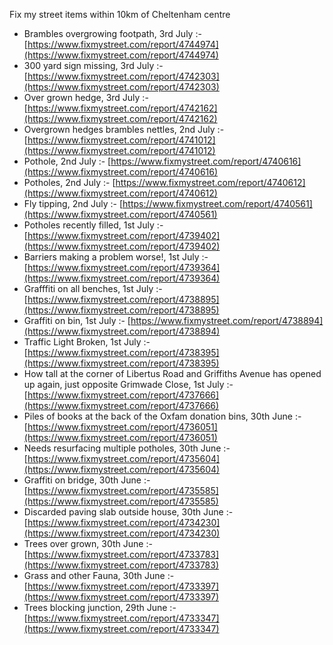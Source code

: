 Fix my street items within 10km of Cheltenham centre

<!-- fix_marker starts -->

- Brambles overgrowing footpath, 3rd July :- [https://www.fixmystreet.com/report/4744974](https://www.fixmystreet.com/report/4744974)
- 300 yard sign missing, 3rd July :- [https://www.fixmystreet.com/report/4742303](https://www.fixmystreet.com/report/4742303)
- Over grown hedge, 3rd July :- [https://www.fixmystreet.com/report/4742162](https://www.fixmystreet.com/report/4742162)
- Overgrown hedges brambles nettles, 2nd July :- [https://www.fixmystreet.com/report/4741012](https://www.fixmystreet.com/report/4741012)
- Pothole, 2nd July :- [https://www.fixmystreet.com/report/4740616](https://www.fixmystreet.com/report/4740616)
- Potholes, 2nd July :- [https://www.fixmystreet.com/report/4740612](https://www.fixmystreet.com/report/4740612)
- Fly tipping, 2nd July :- [https://www.fixmystreet.com/report/4740561](https://www.fixmystreet.com/report/4740561)
- Potholes recently filled, 1st July :- [https://www.fixmystreet.com/report/4739402](https://www.fixmystreet.com/report/4739402)
- Barriers making a problem worse!, 1st July :- [https://www.fixmystreet.com/report/4739364](https://www.fixmystreet.com/report/4739364)
- Grafffiti on all benches, 1st July :- [https://www.fixmystreet.com/report/4738895](https://www.fixmystreet.com/report/4738895)
- Graffiti on bin, 1st July :- [https://www.fixmystreet.com/report/4738894](https://www.fixmystreet.com/report/4738894)
- Traffic Light Broken, 1st July :- [https://www.fixmystreet.com/report/4738395](https://www.fixmystreet.com/report/4738395)
- How tall at the corner of Libertus Road and Griffiths Avenue has opened up again, just opposite Grimwade Close, 1st July :- [https://www.fixmystreet.com/report/4737666](https://www.fixmystreet.com/report/4737666)
- Piles of books at the back of the Oxfam donation bins, 30th June :- [https://www.fixmystreet.com/report/4736051](https://www.fixmystreet.com/report/4736051)
- Needs resurfacing multiple potholes, 30th June :- [https://www.fixmystreet.com/report/4735604](https://www.fixmystreet.com/report/4735604)
- Graffiti on bridge, 30th June :- [https://www.fixmystreet.com/report/4735585](https://www.fixmystreet.com/report/4735585)
- Discarded paving slab outside house, 30th June :- [https://www.fixmystreet.com/report/4734230](https://www.fixmystreet.com/report/4734230)
- Trees over grown, 30th June :- [https://www.fixmystreet.com/report/4733783](https://www.fixmystreet.com/report/4733783)
- Grass and other Fauna, 30th June :- [https://www.fixmystreet.com/report/4733397](https://www.fixmystreet.com/report/4733397)
- Trees blocking junction, 29th June :- [https://www.fixmystreet.com/report/4733347](https://www.fixmystreet.com/report/4733347)

<!-- fix_marker ends -->